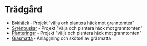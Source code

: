 # Trädgård

- [Bokhäck](./bokhäck/) - Projekt "välja och plantera häck mot granntomten"
- [Syrénbuskar](./syrenbuskar/) - Projekt "välja och plantera häck mot granntomten"
- [Planteringar](./planteringar/) - Projekt "välja och plantera häck mot granntomten"
- [Gräsmatta](./gr%C3%A4smatta/) - Anläggning och skötsel av gräsmatta